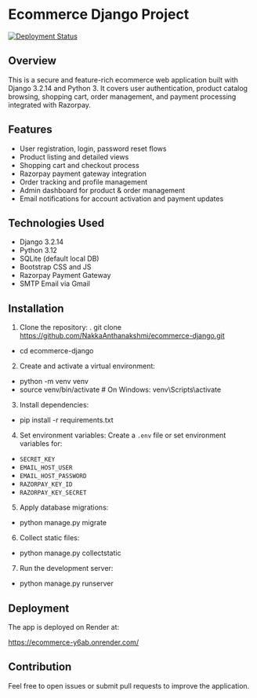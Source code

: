 # Ecommerce Django Project

[![Deployment Status](https://img.shields.io/badge/deployed-on_render-00bfff.svg)](https://ecommerce-y6ab.onrender.com/)

## Overview

This is a secure and feature-rich ecommerce web application built with Django 3.2.14 and Python 3. It covers user authentication, product catalog browsing, shopping cart, order management, and payment processing integrated with Razorpay.

## Features

- User registration, login, password reset flows
- Product listing and detailed views
- Shopping cart and checkout process
- Razorpay payment gateway integration
- Order tracking and profile management
- Admin dashboard for product & order management
- Email notifications for account activation and payment updates

## Technologies Used

- Django 3.2.14
- Python 3.12
- SQLite (default local DB)
- Bootstrap CSS and JS
- Razorpay Payment Gateway
- SMTP Email via Gmail

## Installation

1. Clone the repository:
. git clone https://github.com/NakkaAnthanakshmi/ecommerce-django.git
- cd ecommerce-django

2. Create and activate a virtual environment:
- python -m venv venv
- source venv/bin/activate # On Windows: venv\Scripts\activate

3. Install dependencies:
- pip install -r requirements.txt

4. Set environment variables:
Create a `.env` file or set environment variables for:
- `SECRET_KEY`
- `EMAIL_HOST_USER`
- `EMAIL_HOST_PASSWORD`
- `RAZORPAY_KEY_ID`
- `RAZORPAY_KEY_SECRET`

5. Apply database migrations:
- python manage.py migrate

6. Collect static files:
- python manage.py collectstatic

7. Run the development server:
- python manage.py runserver

## Deployment

The app is deployed on Render at:

https://ecommerce-y6ab.onrender.com/

## Contribution

Feel free to open issues or submit pull requests to improve the application.







